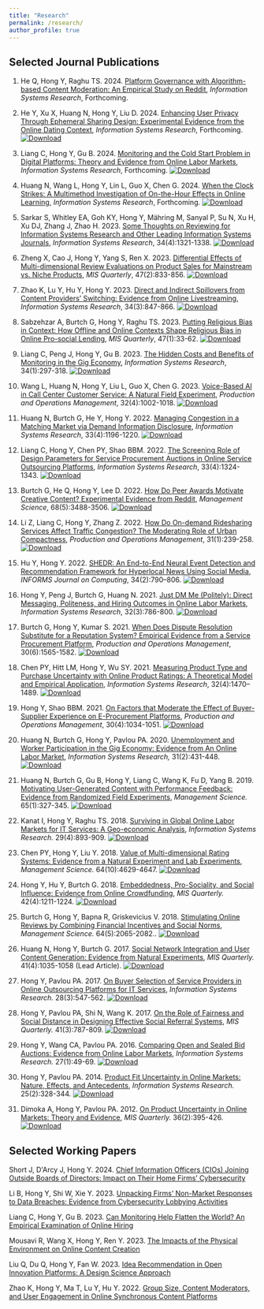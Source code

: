 ```yaml
---
title: "Research"
permalink: /research/
author_profile: true
---
```


<!-- ## Research Areas

### Digital Platform Design & Strategy
- Matching Markets, FinTech, Human-AI Interaction

### Digital Media & Content
- Live Streaming, Social Media, User-generated Content

### Societal Impact of Technology
- Future of Work, Sharing & Gig Economy, Monitoring

### Business Analytics
- Recommender Systems, Text Analytics, Business Value of Analytics

### Preferred Methods
- Econometrics, Experiments, Machine Learning, Deep Learning
 -->

## Selected Journal Publications

1. He Q, Hong Y, Raghu TS. 2024. [Platform Governance with Algorithm-based Content Moderation: An Empirical Study on Reddit](https://papers.ssrn.com/sol3/papers.cfm?abstract_id=3767680), *Information Systems Research*, Forthcoming.

1. He Y, Xu X, Huang N, Hong Y, Liu D. 2024. [Enhancing User Privacy Through Ephemeral Sharing Design: Experimental Evidence from the Online Dating Context](https://pubsonline.informs.org/doi/full/10.1287/isre.2021.0379), *Information Systems Research*, Forthcoming. [![Download](https://img.shields.io/badge/Download-blue.svg)](/paper-pdf/ISR_EphemeralSharing_2024.pdf)

1. Liang C, Hong Y, Gu B. 2024. [Monitoring and the Cold Start Problem in Digital Platforms: Theory and Evidence from Online Labor Markets](https://pubsonline.informs.org/doi/10.1287/isre.2021.0146), *Information Systems Research*, Forthcoming. [![Download](https://img.shields.io/badge/Download-blue.svg)](/paper-pdf/ISR_ColdStartMonitoring_2024.pdf)

1. Huang N, Wang L, Hong Y, Lin L, Guo X, Chen G. 2024. [When the Clock Strikes: A Multimethod Investigation of On-the-Hour Effects in Online Learning](https://pubsonline.informs.org/doi/abs/10.1287/isre.2023.1234), *Information Systems Research*, Forthcoming. [![Download](https://img.shields.io/badge/Download-blue.svg)](/paper-pdf/ISR_ClockStricks_2023.pdf)

1. Sarkar S, Whitley EA, Goh KY, Hong Y, Mähring M, Sanyal P, Su N, Xu H, Xu DJ, Zhang J, Zhao H. 2023. [Some Thoughts on Reviewing for Information Systems Research and Other Leading Information Systems Journals](https://pubsonline.informs.org/doi/10.1287/isre.2023.editorial.v34.n4), *Information Systems Research*, 34(4):1321-1338. [![Download](https://img.shields.io/badge/Download-blue.svg)](/paper-pdf/ISR_Editorial_Reviewing_2023.pdf)

1. Zheng X, Cao J, Hong Y, Yang S, Ren X. 2023. [Differential Effects of Multi-dimensional Review Evaluations on Product Sales for Mainstream vs. Niche Products](https://misq.umn.edu/differential-effects-of-multi-dimensional-review-evaluations-on-product-sales-for-mainstream-vs-niche-products.html), *MIS Quarterly*, 47(2):833-856. [![Download](https://img.shields.io/badge/Download-blue.svg)](/paper-pdf/MISQ_MultidimensionalSales_2023.pdf)

1. Zhao K, Lu Y, Hu Y, Hong Y. 2023. [Direct and Indirect Spillovers from Content Providers’ Switching: Evidence from Online Livestreaming](https://pubsonline.informs.org/doi/epdf/10.1287/isre.2022.1160), *Information Systems Research*, 34(3):847-866. [![Download](https://img.shields.io/badge/Download-blue.svg)](/paper-pdf/ISR_TwitchSpilover_2023.pdf)

1. Sabzehzar A, Burtch G, Hong Y, Raghu TS. 2023. [Putting Religious Bias in Context: How Offline and Online Contexts Shape Religious Bias in Online Pro-social Lending](https://misq.umn.edu/putting-religious-bias-in-context-how-offline-and-online-context-shape-religious-bias-in-online-pro-social-lending.html), *MIS Quarterly*, 47(1):33-62. [![Download](https://img.shields.io/badge/Download-blue.svg)](/paper-pdf/MISQ_ReligionBias_2023.pdf)

1. Liang C, Peng J, Hong Y, Gu B. 2023. [The Hidden Costs and Benefits of Monitoring in the Gig Economy](https://pubsonline.informs.org/doi/abs/10.1287/isre.2022.1130), *Information Systems Research*, 34(1):297-318. [![Download](https://img.shields.io/badge/Download-blue.svg)](/paper-pdf/ISR_MonitoringDesign_2022.pdf)

1. Wang L, Huang N, Hong Y, Liu L, Guo X, Chen G. 2023. [Voice-Based AI in Call Center Customer Service: A Natural Field Experiment](https://onlinelibrary.wiley.com/doi/10.1111/poms.13953), *Production and Operations Management*, 32(4):1002-1018. [![Download](https://img.shields.io/badge/Download-blue.svg)](/paper-pdf/POM_VoiceAI_2023.pdf)

1. Huang N, Burtch G, He Y, Hong Y. 2022. [Managing Congestion in a Matching Market via Demand Information Disclosure](https://pubsonline.informs.org/doi/epdf/10.1287/isre.2022.1148), *Information Systems Research*, 33(4):1196-1220. [![Download](https://img.shields.io/badge/Download-blue.svg)](/paper-pdf/ISR_DemandDisclosure_2022.pdf)

1. Liang C, Hong Y, Chen PY, Shao BBM. 2022. [The Screening Role of Design Parameters for Service Procurement Auctions in Online Service Outsourcing Platforms](https://papers.ssrn.com/sol3/papers.cfm?abstract_id=3161216), *Information Systems Research*, 33(4):1324-1343. [![Download](https://img.shields.io/badge/Download-blue.svg)](/paper-pdf/ISR_AuctionDesign_2022.pdf)

1. Burtch G, He Q, Hong Y, Lee D. 2022. [How Do Peer Awards Motivate Creative Content? Experimental Evidence from Reddit](https://pubsonline.informs.org/doi/abs/10.1287/mnsc.2021.4040), *Management Science*, 68(5):3488-3506. [![Download](https://img.shields.io/badge/Download-blue.svg)](/paper-pdf/MS_Peer_Awards_2022.pdf)

1. Li Z, Liang C, Hong Y, Zhang Z. 2022. [How Do On-demand Ridesharing Services Affect Traffic Congestion? The Moderating Role of Urban Compactness](https://onlinelibrary.wiley.com/doi/10.1111/poms.13530), *Production and Operations Management*, 31(1):239-258. [![Download](https://img.shields.io/badge/Download-blue.svg)](/paper-pdf/POM_Congestion_2022.pdf)

1. Hu Y, Hong Y. 2022. [SHEDR: An End-to-End Neural Event Detection and Recommendation Framework for Hyperlocal News Using Social Media](https://pubsonline.informs.org/doi/abs/10.1287/ijoc.2021.1112), *INFORMS Journal on Computing*, 34(2):790–806. [![Download](https://img.shields.io/badge/Download-blue.svg)](/paper-pdf/JOC_SHEDR_2022.pdf)

1. Hong Y, Peng J, Burtch G, Huang N. 2021. [Just DM Me (Politely): Direct Messaging, Politeness, and Hiring Outcomes in Online Labor Markets](https://pubsonline.informs.org/doi/10.1287/isre.2021.1003), *Information Systems Research*, 32(3):786-800. [![Download](https://img.shields.io/badge/Download-blue.svg)](/paper-pdf/ISR_DM_2021.pdf)

1. Burtch G, Hong Y, Kumar S. 2021. [When Does Dispute Resolution Substitute for a Reputation System? Empirical Evidence from a Service Procurement Platform](https://onlinelibrary.wiley.com/doi/10.1111/poms.13341), *Production and Operations Management*, 30(6):1565-1582. [![Download](https://img.shields.io/badge/Download-blue.svg)](/paper-pdf/POM_DisputeResolution_2021.pdf)

1. Chen PY, Hitt LM, Hong Y, Wu SY. 2021. [Measuring Product Type and Purchase Uncertainty with Online Product Ratings: A Theoretical Model and Empirical Application](https://pubsonline.informs.org/doi/abs/10.1287/isre.2021.1041), *Information Systems Research*, 32(4):1470–1489. [![Download](https://img.shields.io/badge/Download-blue.svg)](/paper-pdf/ISR_Measuring_ProductType_2021.pdf)

1. Hong Y, Shao BBM. 2021. [On Factors that Moderate the Effect of Buyer-Supplier Experience on E-Procurement Platforms](https://onlinelibrary.wiley.com/doi/abs/10.1111/poms.13291), *Production and Operations Management*, 30(4):1034-1051. [![Download](https://img.shields.io/badge/Download-blue.svg)](/paper-pdf/POM_Buyer_Experience_2021.pdf)

1. Huang N, Burtch G, Hong Y, Pavlou PA. 2020. [Unemployment and Worker Participation in the Gig Economy: Evidence from An Online Labor Market](https://pubsonline.informs.org/doi/abs/10.1287/isre.2019.0896), *Information Systems Research,* 31(2):431-448. [![Download](https://img.shields.io/badge/Download-blue.svg)](/paper-pdf/ISR_GigUnemployment_2020.pdf)

1. Huang N, Burtch G, Gu B, Hong Y, Liang C, Wang K, Fu D, Yang B. 2019. [Motivating User-Generated Content with Performance Feedback: Evidence from Randomized Field Experiments](https://pubsonline.informs.org/doi/10.1287/mnsc.2017.2944), *Management Science.* 65(1):327-345. [![Download](https://img.shields.io/badge/Download-blue.svg)](/paper-pdf/MS_Performance_Feedback_2019.pdf)

1. Kanat I, Hong Y, Raghu TS. 2018. [Surviving in Global Online Labor Markets for IT Services: A Geo-economic Analysis](https://pubsonline.informs.org/doi/abs/10.1287/isre.2017.0751), *Information Systems Research.* 29(4):893-909. [![Download](https://img.shields.io/badge/Download-blue.svg)](/paper-pdf/ISR_Survival_in_OLM_2018.pdf)

1. Chen PY, Hong Y, Liu Y. 2018. [Value of Multi-dimensional Rating Systems: Evidence from a Natural Experiment and Lab Experiments](http://pubsonline.informs.org/doi/abs/10.1287/mnsc.2017.2852), *Management Science.* 64(10):4629-4647. [![Download](https://img.shields.io/badge/Download-blue.svg)](/paper-pdf/MS_MD_Systems_2018.pdf)

1. Hong Y, Hu Y, Burtch G. 2018. [Embeddedness, Pro-Sociality, and Social Influence: Evidence from Online Crowdfunding](https://aisel.aisnet.org/misq/vol42/iss4/11/), *MIS Quarterly.* 42(4):1211-1224. [![Download](https://img.shields.io/badge/Download-blue.svg)](/paper-pdf/MISQ_Embeddedness_2018.pdf)

1. Burtch G, Hong Y, Bapna R, Griskevicius V. 2018. [Stimulating Online Reviews by Combining Financial Incentives and Social Norms](http://pubsonline.informs.org/doi/abs/10.1287/mnsc.2016.2715), *Management Science.* 64(5):2065-2082.. [![Download](https://img.shields.io/badge/Download-blue.svg)](/paper-pdf/MS_Social_Norms_2018.pdf)

1. Huang N, Hong Y, Burtch G. 2017. [Social Network Integration and User Content Generation: Evidence from Natural Experiments](https://aisel.aisnet.org/misq/vol41/iss4/4/), *MIS Quarterly.* 41(4):1035-1058 (Lead Article). [![Download](https://img.shields.io/badge/Download-blue.svg)](/paper-pdf/MISQ_Social_Network_Integration_2017.pdf)

1. Hong Y, Pavlou PA. 2017. [On Buyer Selection of Service Providers in Online Outsourcing Platforms for IT Services](http://pubsonline.informs.org/doi/abs/10.1287/isre.2017.0709), *Information Systems Research.* 28(3):547-562. [![Download](https://img.shields.io/badge/Download-blue.svg)](/paper-pdf/ISR_Selection_Service_Providers_2017.pdf)

1. Hong Y, Pavlou PA, Shi N, Wang K. 2017. [On the Role of Fairness and Social Distance in Designing Effective Social Referral Systems](https://aisel.aisnet.org/misq/vol41/iss3/8/), *MIS Quarterly.* 41(3):787-809. [![Download](https://img.shields.io/badge/Download-blue.svg)](/paper-pdf/MISQ_Social_Referrals_2017.pdf)

1. Hong Y, Wang CA, Pavlou PA. 2016. [Comparing Open and Sealed Bid Auctions: Evidence from Online Labor Markets](https://doi.org/10.1287/isre.2015.0606), *Information Systems Research.* 27(1):49-69. [![Download](https://img.shields.io/badge/Download-blue.svg)](/paper-pdf/ISR_Auction_Design_2016.pdf)

1. Hong Y, Pavlou PA. 2014. [Product Fit Uncertainty in Online Markets: Nature, Effects, and Antecedents](https://doi.org/10.1287/isre.2014.0520), *Information Systems Research.* 25(2):328-344. [![Download](https://img.shields.io/badge/Download-blue.svg)](/paper-pdf/ISR_Product_Fit_Uncertainty_2014.pdf)

1. Dimoka A, Hong Y, Pavlou PA. 2012. [On Product Uncertainty in Online Markets: Theory and Evidence](https://aisel.aisnet.org/misq/vol36/iss2/6/), *MIS Quarterly.* 36(2):395-426. [![Download](https://img.shields.io/badge/Download-blue.svg)](/paper-pdf/MISQ_Product_Uncertainty_2012.pdf)


## Selected Working Papers

Short J, D'Arcy J, Hong Y. 2024. [Chief Information Officers (CIOs) Joining Outside Boards of Directors: Impact on Their Home Firms’ Cybersecurity](https://papers.ssrn.com/sol3/papers.cfm?abstract_id=4750083)

Li B, Hong Y, Shi W, Xie Y. 2023. [Unpacking Firms’ Non-Market Responses to Data Breaches: Evidence from Cybersecurity Lobbying Activities](https://papers.ssrn.com/sol3/papers.cfm?abstract_id=4263031)

Liang C, Hong Y, Gu B. 2023. [Can Monitoring Help Flatten the World? An Empirical Examination of Online Hiring](https://papers.ssrn.com/sol3/papers.cfm?abstract_id=3941309)

Mousavi R, Wang X, Hong Y, Ren Y. 2023. [The Impacts of the Physical Environment on Online Content Creation](https://papers.ssrn.com/sol3/papers.cfm?abstract_id=4443675)

Liu Q, Du Q, Hong Y, Fan W. 2023. [Idea Recommendation in Open Innovation Platforms: A Design Science Approach](https://papers.ssrn.com/sol3/papers.cfm?abstract_id=3898894)

Zhao K, Hong Y, Ma T, Lu Y, Hu Y. 2022. [Group Size, Content Moderators, and User Engagement in Online Synchronous Content Platforms](https://papers.ssrn.com/sol3/papers.cfm?abstract_id=4030879)

